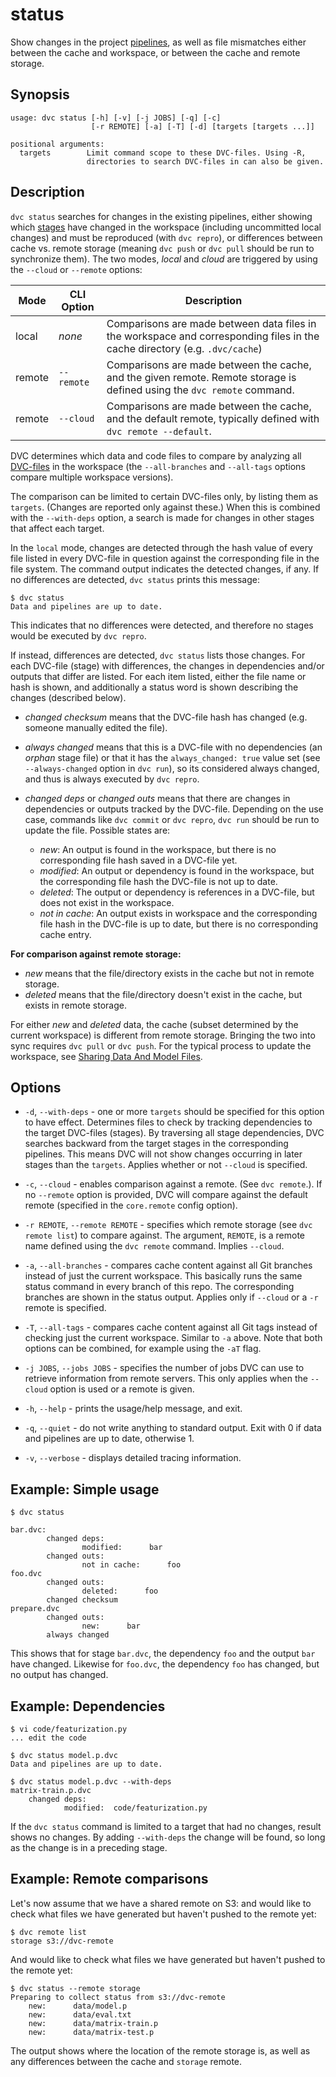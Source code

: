 # status

Show changes in the <abbr>project</abbr>
[pipelines](/doc/command-reference/pipeline), as well as file mismatches either
between the <abbr>cache</abbr> and <abbr>workspace</abbr>, or between the cache
and remote storage.

## Synopsis

```usage
usage: dvc status [-h] [-v] [-j JOBS] [-q] [-c]
                  [-r REMOTE] [-a] [-T] [-d] [targets [targets ...]]

positional arguments:
  targets        Limit command scope to these DVC-files. Using -R,
                 directories to search DVC-files in can also be given.
```

## Description

`dvc status` searches for changes in the existing pipelines, either showing
which [stages](/doc/command-reference/run) have changed in the workspace
(including uncommitted local changes) and must be reproduced (with `dvc repro`),
or differences between <abbr>cache</abbr> vs. remote storage (meaning `dvc push`
or `dvc pull` should be run to synchronize them). The two modes, _local_ and
_cloud_ are triggered by using the `--cloud` or `--remote` options:

| Mode   | CLI Option | Description                                                                                                                 |
| ------ | ---------- | --------------------------------------------------------------------------------------------------------------------------- |
| local  | _none_     | Comparisons are made between data files in the workspace and corresponding files in the cache directory (e.g. `.dvc/cache`) |
| remote | `--remote` | Comparisons are made between the cache, and the given remote. Remote storage is defined using the `dvc remote` command.     |
| remote | `--cloud`  | Comparisons are made between the cache, and the default remote, typically defined with `dvc remote --default`.              |

DVC determines which data and code files to compare by analyzing all
[DVC-files](/doc/user-guide/dvc-file-format) in the <abbr>workspace</abbr> (the
`--all-branches` and `--all-tags` options compare multiple workspace versions).

The comparison can be limited to certain DVC-files only, by listing them as
`targets`. (Changes are reported only against these.) When this is combined with
the `--with-deps` option, a search is made for changes in other stages that
affect each target.

In the `local` mode, changes are detected through the hash value of every file
listed in every DVC-file in question against the corresponding file in the file
system. The command output indicates the detected changes, if any. If no
differences are detected, `dvc status` prints this message:

```dvc
$ dvc status
Data and pipelines are up to date.
```

This indicates that no differences were detected, and therefore no stages would
be executed by `dvc repro`.

If instead, differences are detected, `dvc status` lists those changes. For each
DVC-file (stage) with differences, the changes in <abbr>dependencies</abbr>
and/or <abbr>outputs</abbr> that differ are listed. For each item listed, either
the file name or hash is shown, and additionally a status word is shown
describing the changes (described below).

- _changed checksum_ means that the <abbr>DVC-file</abbr> hash has changed (e.g.
  someone manually edited the file).

- _always changed_ means that this is a DVC-file with no dependencies (an
  _orphan_ stage file) or that it has the `always_changed: true` value set (see
  `--always-changed` option in `dvc run`), so its considered always changed, and
  thus is always executed by `dvc repro`.

- _changed deps_ or _changed outs_ means that there are changes in dependencies
  or outputs tracked by the <abbr>DVC-file</abbr>. Depending on the use case,
  commands like `dvc commit` or `dvc repro`, `dvc run` should be run to update
  the file. Possible states are:

  - _new_: An <abbr>output</abbr> is found in the workspace, but there is no
    corresponding file hash saved in a DVC-file yet.
  - _modified_: An output or <abbr>dependency</abbr> is found in the workspace,
    but the corresponding file hash the DVC-file is not up to date.
  - _deleted_: The output or dependency is references in a DVC-file, but does
    not exist in the workspace.
  - _not in cache_: An output exists in workspace and the corresponding file
    hash in the DVC-file is up to date, but there is no corresponding
    <abbr>cache</abbr> entry.

**For comparison against remote storage:**

- _new_ means that the file/directory exists in the cache but not in remote
  storage.
- _deleted_ means that the file/directory doesn't exist in the cache, but exists
  in remote storage.

For either _new_ and _deleted_ data, the cache (subset determined by the current
workspace) is different from remote storage. Bringing the two into sync requires
`dvc pull` or `dvc push`. For the typical process to update the workspace, see
[Sharing Data And Model Files](/doc/use-cases/sharing-data-and-model-files).

## Options

- `-d`, `--with-deps` - one or more `targets` should be specified for this
  option to have effect. Determines files to check by tracking dependencies to
  the target DVC-files (stages). By traversing all stage dependencies, DVC
  searches backward from the target stages in the corresponding pipelines. This
  means DVC will not show changes occurring in later stages than the `targets`.
  Applies whether or not `--cloud` is specified.

- `-c`, `--cloud` - enables comparison against a remote. (See `dvc remote`.). If
  no `--remote` option is provided, DVC will compare against the default remote
  (specified in the `core.remote` config option).

- `-r REMOTE`, `--remote REMOTE` - specifies which remote storage (see
  `dvc remote list`) to compare against. The argument, `REMOTE`, is a remote
  name defined using the `dvc remote` command. Implies `--cloud`.

- `-a`, `--all-branches` - compares cache content against all Git branches
  instead of just the current workspace. This basically runs the same status
  command in every branch of this repo. The corresponding branches are shown in
  the status output. Applies only if `--cloud` or a `-r` remote is specified.

- `-T`, `--all-tags` - compares cache content against all Git tags instead of
  checking just the current workspace. Similar to `-a` above. Note that both
  options can be combined, for example using the `-aT` flag.

- `-j JOBS`, `--jobs JOBS` - specifies the number of jobs DVC can use to
  retrieve information from remote servers. This only applies when the `--cloud`
  option is used or a remote is given.

- `-h`, `--help` - prints the usage/help message, and exit.

- `-q`, `--quiet` - do not write anything to standard output. Exit with 0 if
  data and pipelines are up to date, otherwise 1.

- `-v`, `--verbose` - displays detailed tracing information.

## Example: Simple usage

```dvc
$ dvc status

bar.dvc:
        changed deps:
                modified:      bar
        changed outs:
                not in cache:      foo
foo.dvc
        changed outs:
                deleted:      foo
        changed checksum
prepare.dvc
        changed outs:
                new:      bar
        always changed
```

This shows that for stage `bar.dvc`, the dependency `foo` and the
<abbr>output</abbr> `bar` have changed. Likewise for `foo.dvc`, the dependency
`foo` has changed, but no output has changed.

## Example: Dependencies

```dvc
$ vi code/featurization.py
... edit the code

$ dvc status model.p.dvc
Data and pipelines are up to date.

$ dvc status model.p.dvc --with-deps
matrix-train.p.dvc
    changed deps:
            modified:  code/featurization.py
```

If the `dvc status` command is limited to a target that had no changes, result
shows no changes. By adding `--with-deps` the change will be found, so long as
the change is in a preceding stage.

## Example: Remote comparisons

Let's now assume that we have a shared remote on S3: and would like to check
what files we have generated but haven't pushed to the remote yet:

```dvc
$ dvc remote list
storage	s3://dvc-remote
```

And would like to check what files we have generated but haven't pushed to the
remote yet:

```dvc
$ dvc status --remote storage
Preparing to collect status from s3://dvc-remote
    new:      data/model.p
    new:      data/eval.txt
    new:      data/matrix-train.p
    new:      data/matrix-test.p
```

The output shows where the location of the remote storage is, as well as any
differences between the <abbr>cache</abbr> and `storage` remote.
